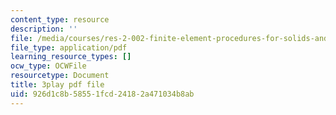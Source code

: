 ```yaml
---
content_type: resource
description: ''
file: /media/courses/res-2-002-finite-element-procedures-for-solids-and-structures-spring-2010/926d1c8b58551fcd24182a471034b8ab_BH06RODmHsc.pdf
file_type: application/pdf
learning_resource_types: []
ocw_type: OCWFile
resourcetype: Document
title: 3play pdf file
uid: 926d1c8b-5855-1fcd-2418-2a471034b8ab
---
```

